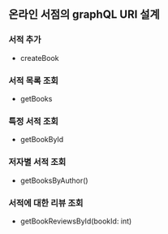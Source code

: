 ## 온라인 서점의 graphQL URI 설계
### 서적 추가
- createBook

### 서적 목록 조회
- getBooks

### 특정 서적 조회
- getBookById

### 저자별 서적 조회
- getBooksByAuthor()

### 서적에 대한 리뷰 조회
- getBookReviewsById(bookId: int)